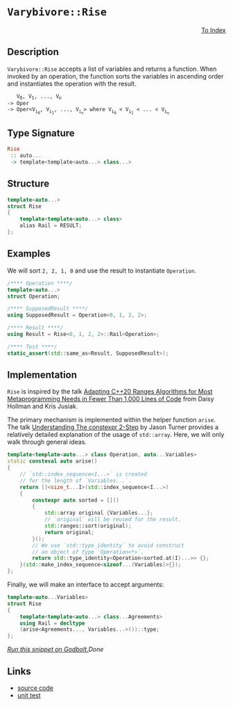 <!-- Copyright 2024 Feng Mofan
SPDX-License-Identifier: Apache-2.0 -->

# `Varybivore::Rise`

<p style='text-align: right;'><a href="../../../facilities/metafunctions.md#varybivore-rise">To Index</a></p>

## Description

`Varybivore::Rise` accepts a list of variables and returns a function.
When invoked by an operation, the function sorts the variables in ascending order and instantiates the operation with the result.

<pre><code>   V<sub>0</sub>, V<sub>1</sub>, ..., V<sub>n</sub>
-> Oper
-> Oper&lt;V<sub>i<sub>0</sub></sub>, V<sub>i<sub>1</sub></sub>, ..., V<sub>i<sub>n</sub></sub>&gt; where V<sub>i<sub>0</sub></sub> &lt; V<sub>i<sub>1</sub></sub> &lt; ... &lt; V<sub>i<sub>n</sub></sub></code></pre>

## Type Signature

```Haskell
Rise
 :: auto...
 -> template<template<auto...> class...>
```

## Structure

```C++
template<auto...>
struct Rise
{
    template<template<auto...> class>
    alias Rail = RESULT;
};
```

## Examples

We will sort `2, 2, 1, 0` and use the result to instantiate `Operation`.

```C++
/**** Operation ****/
template<auto...>
struct Operation;

/**** SupposedResult ****/
using SupposedResult = Operation<0, 1, 2, 2>;

/**** Result ****/
using Result = Rise<0, 1, 2, 2>::Rail<Operation>;

/**** Test ****/
static_assert(std::same_as<Result, SupposedResult>);
```

## Implementation

`Rise` is inspired by the talk [Adapting C++20 Ranges Algorithms for Most Metaprogramming Needs in Fewer Than 1,000 Lines of Code](https://youtu.be/69PuizjrgBM?list=PLPqbaGB3rnNmIaWPvuu4U6LWt1XooNi-L) from Daisy Hollman and Kris Jusiak.

The primary mechanism is implemented within the helper function `arise`.
The talk [Understanding The constexpr 2-Step](https://youtu.be/_AefJX66io8?list=PLPqbaGB3rnNmIaWPvuu4U6LWt1XooNi-L) by Jason Turner provides a relatively detailed explanation of the usage of `std::array`. Here, we will only walk through general ideas.

```C++
template<template<auto...> class Operation, auto...Variables>
static consteval auto arise()
{    
    // `std::index_sequence<I...>` is created
    // for the length of `Variables...`.
    return []<size_t...I>(std::index_sequence<I...>)
    {
        constexpr auto sorted = []()
        {
            std::array original {Variables...};
            // `original` will be reused for the result.
            std::ranges::sort(original);
            return original;
        }();
        // We use `std::type_identity` to avoid construct
        // an object of type `Operation<*>`.
        return std::type_identity<Operation<sorted.at(I)...>> {};
    }(std::make_index_sequence<sizeof...(Variables)>{});
};
```

Finally, we will make an interface to accept arguments:

```C++
template<auto...Variables>
struct Rise
{
    template<template<auto...> class...Agreements>
    using Rail = decltype
    (arise<Agreements..., Variables...>())::type;
};
```

[*Run this snippet on Godbolt.*](https://godbolt.org/#z:OYLghAFBqd5QCxAYwPYBMCmBRdBLAF1QCcAaPECAMzwBtMA7AQwFtMQByARg9KtQYEAysib0QXACx8BBAKoBnTAAUAHpwAMvAFYTStJg1DIApACYAQuYukl9ZATwDKjdAGFUtAK4sGIAKwAzKSuADJ4DJgAcj4ARpjEAQCcpAAOqAqETgwe3r4BwemZjgLhkTEs8Yn%2BKXaYDtlCBEzEBLk%2BfkG2mPYlDE0tBGXRcQnJts2t7fldCpNDESOVYzUAlLaoXsTI7BwA9ABUR8cnp2cHeyYaAIKHxwDUACKYqa6MyHiYCvcnlzd350Bpz%2B1yuoLMgQiyG8WHuJkCbi8jlohAAnvDsGDzJCGNCvLD4W5kHN0FgqBisRCoTDMHCEWJgCRCAgWBSbtjqfjaYSWsQmOjApj2f8gaLgWCAQd7gBJFipehsQRMPo/Y4gyVioEgiUne4tPBKVVHEEETBygymwmm83KzA8pGoAB0zox92hTAU3wA8q8%2BX1SHqHc7HQA1fVMWL0BRs65zZV4ZBugRzTAANzEgaIeuIBswEFWWIA7BZ7qW4Tcy/c9ns4QA2DQkkAgCJYVQAfSUAEcvO87QjpcGKfX7ga3cRMLb0GDK9X7vxiPcCAhafQjEv7qgqHWNGGcxGo4P647p2XxwQtgw4f4rP5HoTMgAvTBtgjB6UYiCN5sMVsdzDd3tCQHF1BQLCsyxMYsT0rUs0AYFNVFSBcmAde4FBIU10DpR4rxvR582gmDIKscCYJgr9eX5Dcc2ACIM2I3c8H3L5B0LO9AhI64yLI2cTHrJlaOYWg%2BI0e4AHc6Foe54nuccvCULD50XZdZK%2BLxaFfQjuLQgh0CbPkjC%2BJt0NaCABLo2gCw4rTuLPC9qLwQSxHhTjtMg/CrNc7jZwAdVpeTuXrL8CFRV42zwLBBDRETF1QPVU1QCKk3gghiC8BwbNLWdDA3WJtHqAgNy3ELXm3H0EnjARCQOIcNGPUiYLs4hL2C0LnwixhHBCwlyr9bJ7wwzB0EdZUIGlVZB0FV1iPclzCPcz9dKbFgmAAa3an9MHbLse1xPs3EfTBN2DCBGOYhQrMxKC2M8ot2M4nUHgAJVzI0LjBa15Vte0iGDM7Iy%2BGM5jShx7hepQiy80tPotfaYe%2B%2BkgxA7A3QMT1g2uYBxzNTroymhr5IiYAwaYOhsPuLBoRKu0GogfUIYRTHscVAgFGDAN/oPZH81WJtqbm9k2IF0ERU1X5HqOe5sFUVh5VpcXRbF40sUVqVesqy8FeueHLUR37kbBYH0sK9W%2BmFiWpSELxUiKIanrUjS3pBQmjHuK2bYyO2HcK%2BEcNN/qEQ0AMuADMxQ4pazhVuXV7YUdTCq1l3idj%2BPyfB/ag/uEP7jDnOMSbJ7SeEhF/aqqbI5F6OHgAFS%2BBO1UN5pHGQNsPSUUyvwUVhnw9QkU40gN3dt9B%2B4IDFPI4dZaE4fxeD8DgtFIVBODcaxrDQzZtm5CEeFIAhNEn9ZVoCSRHQ0AAOMwzCSJIuH8C/z64QtC2kaeOEkXgWAkDQg/nxfl44LwBQIAg77wXpPUgcBYAwEQCATYBBUhInIJQNAco6AJCiN3Tgqhz61gALS1kkPcYAyBExSEdGYXgQ1CBMj0iHfgggRBiHYFIGQghFAqHUOA0gugQ5iT5KkTgPAp4zzngfJenAvRIkQYVTc9wcH4MIcQ0hWdT5mHuBADwaD6ALmxFwVYvAwFaHWBAJAqDUjoLIBQCA5jLEgGAFIMONANIJGARAWI4jYh0WIKiIRvAvHMB8V6PKBU/GkFQSzL0DBaC%2BO4VgWIXhgBuDELQYB3BeBYBWkYcQcS8DjgaKmIy3Ctr1CRLsXeERTRv0XiiWIfIfEeCwOI1KeAv7pNIIU4gsRPbPCycAFERgD7rCoAYYACgQyfDEuVeeu8GHCFEOIVhcyOFqHEbw/QhhjBr0sPoPAsRgGQHWKgVIfQ0l4JJL7UwlhrBmH/p0nMWADn5m6L0bILgfzTD8CHMIiwKhVD0EULIAhPkAoyEChgww/ljBDnUBoAgBhTE8B0PQsK%2BgIoWOUUYiQYXzBBTiwYkKsUSHWOhLYOxiX6FEaQP%2BvAAHyNwQQohJCyFqI0bgGhuid4GL3kM9Yy4mBYESM84%2BkhAiOiSIEF%2BGhJBmEkPWDQ/hawpDfh/UgX9AhcEdLWLgtZz5JEfrWfwkg74StrNS8RACgEgJ5eAkxMDTFwOkUg6xtidGYLYJwFoLBUyFjwUwVGmys5JEdJqxe1CiAPL0HMphizpDLKUKs7hugw78KYII9JIiOCz3NdwgBUiEFIiKvSxRRD3Suy4MG0NGitEWJ0XCCEZhuVGIgQ611CRkE2NQNosYZaHG3yDs400xA3EeO4QElosTd7jqCSEhwYSImdSiTE8R8TEnJNoKksJmTNk5MXvgfJjhClpLDaoUppowmVJ6OI2p9TUSNN2IvFpbTd6dO6UoXpO6iZDL4KM8ZkzplhOjQslhcbZArK4YvZNGzBlXKsDs2pTyjknOyGci5gRHiwZuXchIDyjKHJeQVN5EBXB4pCD%2BQlyxsVpDBX0UjgK%2BgUf%2BTCnohH4W4qRfkZjry2MEt%2BUS/FiK8hfImLxzFlGKWkq3hSt%2B2aaUSI4MWxlAby2VrPmy/AEb60aqbby0g/LBWUEzaq9VwbpWFhqM/QIMq5XGpzf/TgVrQHfqgbA%2BBMiO1tuIO63YXqlEsAUKmRMqYK2OlhnMKhGnaFRtkDGkDbD5AJogzoEAwRU3puEZSrNYjc2SKdbIrcqg/MBaCyFsLhVNFdtrQkLTgQdO2sgWYyrliPNNZ0SAQLNs2zBaSG2MrbZCtxroEOkdnjvGTv8WN4J%2BU53tIXYIJdsS92YASUklJaTd7buyQ%2BjJeTCNHvESU5AZSL2CCvdwm9E773NJzM%2B3gr6elmk/YM%2BrIymBjImZgKZrwZm8CA8wiQoH2GJbWSl6DWzrnwb2YhpeyHkycD2I2TDlhbm0vuR1aHqKiMkY48Jn5YmmPUeKNkOjNHsiMehQRuF/R2NCZRSxqn6LydUbjIJ5FAmMVLCYySze5L9GZdkxazg8iiuBfuN10Lto5jqY5Vp/RhjdP6bGM8lVn8QDX0dIEQI/h77Gp/prwsuq7O0oc7Ya1zbVhHxAJIfw4qn6Fh/ufSQt8uCXzMGat%2BgRsv2cATa4xmbKFG/k/L216xOmZGcJIIAA%3D%3D)$Done$

## Links

- [source code](../../../../conceptrodon/descend/varybivore/rise.hpp)
- [unit test](../../../../tests/unit/metafunctions/varybivore/rise.test.hpp)
